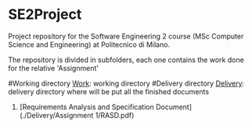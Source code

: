 # SE2Project
Project repository for the Software Engineering 2 course (MSc Computer Science and Engineering) at Politecnico di Milano.

The repository is divided in subfolders, each one contains the work done for the relative 'Assignment'

#Working directory
[Work](./Work): working directory
#Delivery directory
[Delivery](./Delivery): delivery directory where will be put all the finished documents

1. [Requirements Analysis and Specification Document](./Delivery/Assignment 1/RASD.pdf)

